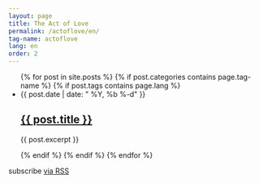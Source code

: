 ```yaml
---
layout: page
title: The Act of Love
permalink: /actoflove/en/
tag-name: actoflove
lang: en
order: 2
---
```


  <ul class="post-list">
	{% for post in site.posts %}
		{% if post.categories contains page.tag-name %}
			{% if post.tags contains page.lang %}
      <li>
        <span class="post-meta">{{ post.date | date: " %Y, %b %-d" }}</span>
        <h2>
          <a class="post-link" href="{{ post.url | prepend: site.baseurl }}">{{ post.title }}</a>
        </h2>
        <p>{{ post.excerpt }}</p>
      </li>
{% endif %} 
{% endif %} 
{% endfor %}
  </ul>
  
<p class="rss-subscribe">subscribe <a href="{{ "/feed.xml" | prepend: site.baseurl }}">via RSS</a></p>

